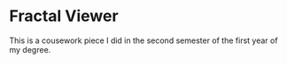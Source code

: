 Fractal Viewer
==============

This is a cousework piece I did in the second semester of the first year of my degree.
